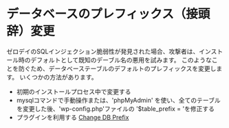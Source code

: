 # データベースのプレフィックス（接頭辞）変更

ゼロデイのSQLインジェクション脆弱性が発見された場合、攻撃者は、インストール時のデフォルトとして既知のデーブル名の悪用を試みます。
このようなことを防ぐため、データベーステーブルのデフォルトのプレフィックスを変更します。
いくつかの方法があります。

* 初期のインストールプロセス中で変更する
* mysqlコマンドで手動操作または、'phpMyAdmin' を使い、全てのテーブルを変更した後、'wp-config.php'ファイルの '$table_prefix = 'を修正する
* プラグインを利用する [Change DB Prefix](https://wordpress.org/plugins/db-prefix-change/)
